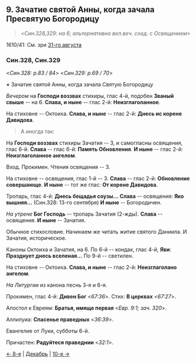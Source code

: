 ## 9. Зачатие святой Анны, когда зачала Пресвятую Богородицу 

> <*Син.328,329: на 6; альтернативно вел.веч. соед. с Освящением*>

1610/41: См. зри [31-го августа](../08_august/08_31_SAB.ru.md)

### Син.328, Син.329

<*Син.328: p.83 / 84*>
<*Син.329: p.69 / 70*>

**+** Зачатие святой Анны, когда зачала Святую Богородицу

*Вечером* на **Господи воззвах** стихиры, глас 4-й, подобен **Званый свыше** -- на 6.
**Слава, и ныне** -- глас 2-й: **Неизглаголанное**. 

На стиховне -- Октоиха. 
**Слава, и ныне** -- глас 2-й: **Днесь ис корене Давидова**. 

> А иногда так:

На **Господи воззвах** стихиры Зачатия -- 3, и самогласны освящения, глас 6-й. 
**Слава** -- глас 6-й: **Память Обновления**. 
**И ныне** -- глас 2-й: **Неизглаголанное ангелом**. 

Вход. Прокимен. Чтения освящения -- 3. 

На стиховне -- освящения, глас 1-й -- 3. 
**Слава** -- глас 2-й: **Обновление совершающе**. 
**И ныне** -- тот же глас: **От корене Давидова**.

Тропарь, глас 4-й: **Днесь бещадья соузы...**
**Слава** -- освящения: **Яко вышняя...** (Син.328: 13-го сентября)
**И ныне** -- Богородичен. 

*На утрене* **Бог Господь** -- тропарь Зачатия (2-жды). 
**Слава** -- освящения. 
**И ныне** -- Зачатия. 

Обычное стихословие. Начинаем же читать житие святого Даниила. И Зачатия, историческое. 

Каноны Октоиха и Зачатия, на 6. 
По 6-й -- кондак, глас 4-й, **Яви**: **Празднует днесь вселеная...**
По 9-й -- светилен. 

На стиховне -- Октоиха. 
**Слава, и ныне** -- глас 2-й: **Неизглаголано ангелом**. 

*На Литургии* из канона песнь 3-я и 6-я. 

Прокимен, глас 4-й: **Дивен Бог** <*67:36*>. 
Стих: **В церквах** <*67:27*>. 

Апостол к Евреям: **Братья, имяще первая** <*Евр. 9:1; зач. 320*>.

Аллилуиа: **Спасенье праведных** <*36:39*>.

Евангелие от Луки, субботы 6-й. 

Причастен: **Радуйтеся праведнии** <*32:1*>. 

[← 8-е](12_08_SAB.ru.md) | [Декабрь](README.md#9-й) | [10-е →](12_10_SAB.ru.md)
